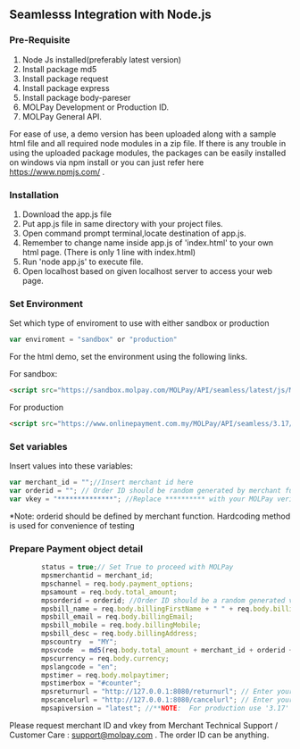 ## Seamlesss Integration with Node.js

### Pre-Requisite
1. Node Js installed(preferably latest version)
2. Install package md5
3. Install package request
4. Install package express
5. Install package body-pareser
6. MOLPay Development or Production ID.
7. MOLPay General API.

For ease of use, a demo version has been uploaded along with a sample html file and all required node modules in a zip file.
If there is any trouble in using the uploaded package modules, the packages can be easily installed on windows via npm install <packagename> 
or you can just refer here https://www.npmjs.com/ .

  
### Installation
1. Download the app.js file
2. Put app.js file in same directory with your project files.
3. Open command prompt terminal,locate destination of app.js.
4. Remember to change name inside app.js of 'index.html' to your own html page. (There is only 1 line with index.html)
5. Run 'node app.js' to execute file.
6. Open localhost based on given localhost server to access your web page.

### Set Environment
Set which type of enviroment to use with either sandbox or production
```Javascript
var enviroment = "sandbox" or "production"
```
For the html demo, set the environment using the following links.

For sandbox:
```html
<script src="https://sandbox.molpay.com/MOLPay/API/seamless/latest/js/MOLPay_seamless.deco.js"></script>
```

For  production
```html
<script src="https://www.onlinepayment.com.my/MOLPay/API/seamless/3.17/js/MOLPay_seamless.deco.js">
```
### Set variables
Insert values into these variables:
```Javascript
var merchant_id = "";//Insert merchant id here
var orderid = ""; // Order ID should be random generated by merchant function
var vkey = "**************"; //Replace ********** with your MOLPay verification_Key
```
*Note: orderid should be defined by merchant function. Hardcoding method is used for convenience of testing

### Prepare Payment object detail
```Javascript
        status = true;// Set True to proceed with MOLPay
        mpsmerchantid = merchant_id;
        mpschannel = req.body.payment_options;
        mpsamount = req.body.total_amount;
        mpsorderid = orderid; //Order ID should be a random generated value by merchant
        mpsbill_name = req.body.billingFirstName + " " + req.body.billingLastName;
        mpsbill_email = req.body.billingEmail;
        mpsbill_mobile = req.body.billingMobile;
        mpsbill_desc = req.body.billingAddress;
        mpscountry  = "MY";
        mpsvcode  = md5(req.body.total_amount + merchant_id + orderid + vkey);
        mpscurrency = req.body.currency;
        mpslangcode = "en";
        mpstimer = req.body.molpaytimer;
        mpstimerbox = "#counter";
        mpsreturnurl = "http://127.0.0.1:8080/returnurl"; // Enter your return url here
        mpscancelurl = "http://127.0.0.1:8080/cancelurl"; // Enter your cancel url here
        mpsapiversion = "latest"; //**NOTE:  For production use '3.17' / Sandbox use 'latest'
```

Please request merchant ID and vkey from Merchant Technical Support / Customer Care : support@molpay.com . The order ID can be anything.

